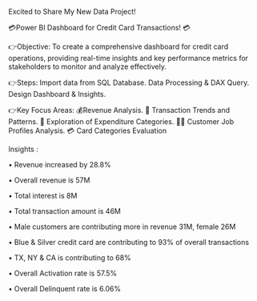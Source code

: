 Excited to Share My New Data Project! 

💳Power BI Dashboard for Credit Card Transactions! 💳

👉Objective: To create a comprehensive dashboard for credit card operations, providing real-time insights and key performance metrics for stakeholders to monitor and analyze effectively.

👉Steps:
Import data from SQL Database.
Data Processing & DAX Query.
Design Dashboard & Insights.

👉Key Focus Areas:
💰Revenue Analysis.
🔄 Transaction Trends and Patterns.
💼 Exploration of Expenditure Categories.
👨‍💼 Customer Job Profiles Analysis.
💳 Card Categories Evaluation

Insights :

• Revenue increased by 28.8%

• Overall revenue is 57M

• Total interest is 8M

• Total transaction amount is 46M

• Male customers are contributing more in revenue 31M, female 26M

• Blue & Silver credit card are contributing to 93% of overall transactions

• TX, NY & CA is contributing to 68%

• Overall Activation rate is 57.5%

• Overall Delinquent rate is 6.06%

